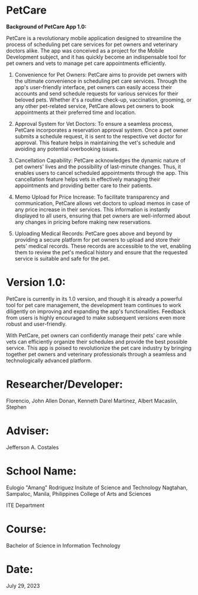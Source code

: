 # PetCare

**Background of PetCare App 1.0:**

PetCare is a revolutionary mobile application designed to streamline the process of scheduling pet care services for pet owners and veterinary doctors alike. The app was conceived as a project for the Mobile Development subject, and it has quickly become an indispensable tool for pet owners and vets to manage pet care appointments efficiently.

1. Convenience for Pet Owners:
PetCare aims to provide pet owners with the ultimate convenience in scheduling pet care services. Through the app's user-friendly interface, pet owners can easily access their accounts and send schedule requests for various services for their beloved pets. Whether it's a routine check-up, vaccination, grooming, or any other pet-related service, PetCare allows pet owners to book appointments at their preferred time and location.

2. Approval System for Vet Doctors:
To ensure a seamless process, PetCare incorporates a reservation approval system. Once a pet owner submits a schedule request, it is sent to the respective vet doctor for approval. This feature helps in maintaining the vet's schedule and avoiding any potential overbooking issues.

3. Cancellation Capability:
PetCare acknowledges the dynamic nature of pet owners' lives and the possibility of last-minute changes. Thus, it enables users to cancel scheduled appointments through the app. This cancellation feature helps vets in effectively managing their appointments and providing better care to their patients.

4. Memo Upload for Price Increase:
To facilitate transparency and communication, PetCare allows vet doctors to upload memos in case of any price increase in their services. This information is instantly displayed to all users, ensuring that pet owners are well-informed about any changes in pricing before making new reservations.

5. Uploading Medical Records:
PetCare goes above and beyond by providing a secure platform for pet owners to upload and store their pets' medical records. These records are accessible to the vet, enabling them to review the pet's medical history and ensure that the requested service is suitable and safe for the pet.

# Version 1.0:
PetCare is currently in its 1.0 version, and though it is already a powerful tool for pet care management, the development team continues to work diligently on improving and expanding the app's functionalities. Feedback from users is highly encouraged to make subsequent versions even more robust and user-friendly.

With PetCare, pet owners can confidently manage their pets' care while vets can efficiently organize their schedules and provide the best possible service. This app is poised to revolutionize the pet care industry by bringing together pet owners and veterinary professionals through a seamless and technologically advanced platform.

# Researcher/Developer:
Florencio, John Allen
Donan, Kenneth Darel
Martinez, Albert
Macaslin, Stephen

# Adviser:
Jefferson A. Costales

# School Name:
Eulogio "Amang" Rodriguez Insitute of Science and Technology
Nagtahan, Sampaloc, Manila, Philippines
College of Arts and Sciences

ITE Department

# Course:
Bachelor of Science in Information Technology

# Date:
July 29, 2023
